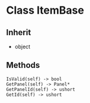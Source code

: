 # Class ItemBase

## Inherit

* object

## Methods
```
IsValid(self) -> bool
GetPanel(self) -> Panel*
GetPanelId(self) -> ushort
GetId(self) -> ushort
```
